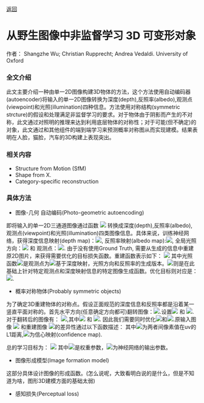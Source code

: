 [返回](https://github.com/zouheq/CVPR-2020)
# 从野生图像中非监督学习 3D 可变形对象
作者： Shangzhe Wu; Christian Rupprecht; Andrea Vedaldi. University of Oxford


### 全文介绍

此文主要介绍一种由单一2D图像构建3D物体的方法，这个方法使用自动编码器(autoencoder)将输入的单一2D图像转换为深度(depth),反照率(albedo),观测点(viewpoint)和光照(illumination)四种信息。方法使用对称结构(symmetric strcture)的假设和处理满足非监督学习的要求。对于物体由于阴影而产生的不对称，此文通过对照明的推理来达到利用底层物体的对称性；对于可能(但不确定)的对象，此文通过和其他组件的端到端学习来预测概率对称图从而实现建模。结果表明在人脸，猫脸，汽车的3D构建上表现突出。

### 相关内容

- Structure  from  Motion (SfM)
- Shape from X.
- Category-specific reconstruction

### 具体方法
- 图像-几何 自动编码(Photo-geometric autoencoding)

即将输入的单一2D三通道图像通过函数 <img src="https://latex.codecogs.com/gif.latex?\Omega"> 转换成深度(depth),反照率(albedo),观测点(viewpoint)和光照(illumination)四类图像信息。具体来说，训练神经网络，获得深度信息映射(depth map)：<img src="https://latex.codecogs.com/gif.latex?d:\Omega \rightarrow{R_+}">, 反照率映射(albedo map):<img src="https://latex.codecogs.com/gif.latex?a:\Omega{\rightarrow}R^3">, 全局光照方向：<img src="https://latex.codecogs.com/gif.latex?l{\in}S^2"> 和 观测点：<img src="https://latex.codecogs.com/gif.latex?w{\in}R^6">.
由于没有使用Ground Truth, 需要从生成的信息中重建原2D图片，来获得需要优化的目标损失函数。重建函数表示如下：
<img src="https://latex.codecogs.com/gif.latex?\hat{I}=\Pi{(\Lambda(a,d,l),d,w)}">
其中光照函数<img src="https://latex.codecogs.com/gif.latex?\Lambda">是观测点为<img src="https://latex.codecogs.com/gif.latex?w=0">基于深度映射，光照方向和反照率的生成版本。<img src="https://latex.codecogs.com/gif.latex?\Pi">则是在此基础上针对特定观测点和深度映射信息的特定图像生成函数。优化目标则对应是：<img src="https://latex.codecogs.com/gif.latex?I{\approx}\hat{I}">.

- 概率对称物体(Probably symmetric objects)

为了确定3D重建物体的对称点。假设正面规范的深度信息和反照率都是沿着某一竖直平面对称的。首先水平方向(任意确定方向都可)翻转图像：<img src="https://latex.codecogs.com/gif.latex?[flip(a)]_{a,u,v}=a_{c,w-1-u,v}">.设置<img src="https://latex.codecogs.com/gif.latex?d{\approx}(flip({d}')"> 和 <img src="https://latex.codecogs.com/gif.latex?a{\approx}flip({a}')">.对于翻转后的图像有：
<img src="https://latex.codecogs.com/gif.latex?{\hat{I}}'=\Pi{(\Lambda({a}',{d}',l),{d}',w)}">,其中<img src="https://latex.codecogs.com/gif.latex?d{\approx}flip({d}')"> 和 <img src="https://latex.codecogs.com/gif.latex?a{\approx}flip({a}')">.
因此我们需要同时优化<img src="https://latex.codecogs.com/gif.latex?I{\approx}\hat{I}">和<img src="https://latex.codecogs.com/gif.latex?I{\approx}{\hat{I}}'">.原输入图像 <img src="https://latex.codecogs.com/gif.latex?I"> 和重建图像 <img src="https://latex.codecogs.com/gif.latex?\hat{I}'">的差异性通过以下函数描述：
其中<img src="https://latex.codecogs.com/gif.latex?l_{1,uv}=|\hat{I}_{uv}-I_{uv}|'">为两者间像素值在uv的L1距离,<img src="https://latex.codecogs.com/gif.latex?\sigma{\in}R_{+}^{W{\times}H}">为信心映射(confidence map).

总的学习目标为：
<img src="https://latex.codecogs.com/gif.latex?\varepsilon(\phi;I)=\L(\hat{I},I,\sigma)+\lambda_f{\L}({\hat{I}}',I,{\sigma}')">
其中<img src="https://latex.codecogs.com/gif.latex?\lambda_f=0.5">是权重参数，<img src="https://latex.codecogs.com/gif.latex?(d,a,w,l,\sigma,{\sigma}')=\phi(I)">为神经网络的输出参数。


- 图像形成模型(Image formation model)

这部分具体设计图像的形成函数。(怎么说呢，大致看明白说的是什么，但是不知道为啥，图形3D建模方面的基础太弱)
- 感知损失(Perceptual loss)